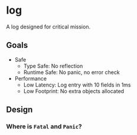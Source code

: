 # log

A log designed for critical mission.

## Goals

- Safe
  - Type Safe: No reflection
  - Runtime Safe: No panic, no error check
- Performance
  - Low Latency: Log entry with 10 fields in 1ms
  - Low Footprint: No extra objects allocated

## Design

### Where is `Fatal` and `Panic`?